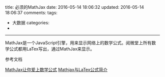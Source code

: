 title: 必须的MathJax
date: 2016-05-14 18:06:32
updated: 2016-05-14 18:06:37
comments:
tags:
- 大数据
categories:
- 

---

MathJax是一个JavaScript引擎，用来显示网络上的数学公式。阅微堂上所有数学公式都用LaTex写出，通过MathJax来显示。

参考文档

[MathJax让你爱上数学公式](http://zhiqiang.org/blog/it/mathjax-make-mathematics-beautiful.html)
[Mathjax与LaTex公式简介](http://mlworks.cn/posts/introduction-to-mathjax-and-latex-expression/)